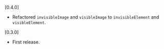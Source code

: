 [0.4.0]
- Refactored `invisibleImage` and `visibleImage` to `invisibleElement` and `visibleElement`.

[0.3.0]
- First release.
